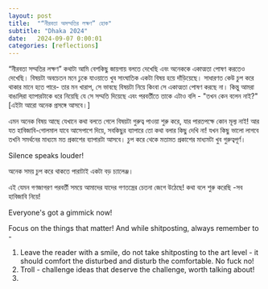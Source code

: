 ```yaml
---
layout: post
title:  "“নীরবতা অসম্মতির লক্ষণ” হোক"
subtitle: "Dhaka 2024"
date:   2024-09-07 0:00:01
categories: [reflections]
---
```


“নীরবতা সম্মতির লক্ষণ” কথাটা আমি বেশকিছু জায়গায় বলতে দেখেছি এবং অনেককে একাত্মতা পোষণ করতেও দেখেছি। বিষয়টা অবচেতন মনে ঢুকে যাওয়াতে খুব সাংঘাতিক একটা বিষয় হয়ে দাঁড়িয়েছে। সাধারণত কেউ চুপ করে থাকার মানে হতে পারে- তার মন খারাপ, সে ভাবছে বিষয়টা নিয়ে কিংবা সে একাত্মতা পোষণ করছে না। কিন্তু আমরা বাঙালিরা ব্যাপারটাকে ধরে নিয়েছি যে সে সম্মতি দিয়েছে এবং পরবর্তীতে তাকে এটাও বলি - "তখন কেন বলেন নাই?" [এইটা আরো অনেক প্রসঙ্গে আসবে।]

এমন অনেক বিষয় আছে যেখানে কথা বলতে গেলে বিষয়টা গুরুত্ব পাওয়া শুরু করে, যার পারতপক্ষে কোন মূল্য নাই! আর যত হাবিজাবি-গোলমাল যাবে আসেপাশে দিয়ে, সবকিছুর ব্যাপারে তো কথা বলার কিছু দেখি না! যখন কিছু ভালো লাগবে তখনি সমর্থনের মাধ্যমে মত প্রকাশের ব্যাপারটা আসবে। চুপ করে থেকে মতামত প্রকাশের মাধ্যমটা খুব গুরুত্বপূর্ণ। 

Silence speaks louder!

অনেক সময় চুপ করে থাকতে পারাটাই একটা বড় চ্যালেঞ্জ। 

এই যেমন গণজাগরণ পরবর্তী সময়ে আমাদের যাদের গণতন্ত্রের চেতনা জেগে উঠেছে! কথা বলে শুরু করেছি -সব হাবিজাবি নিয়ে! 

Everyone's got a gimmick now! 

Focus on the things that matter! And while shitposting, always remember to -

1. Leave the reader with a smile, do not take shitposting to the art level - it should comfort the disturbed and disturb the comfortable. No fuck no! 
2. Troll - challenge ideas that deserve the challenge, worth talking about! 
3. 

